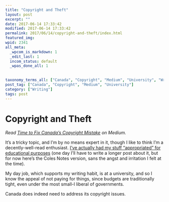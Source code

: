 ```yaml
---
title: "Copyright and Theft"
layout: post
excerpt: ""
date: 2017-06-14 17:33:42
modified: 2017-06-14 17:33:42
permalink: 2017/06/14/copyright-and-theft/index.html
featured_img: 
wpid: 2341
all_meta: 
  _wpcom_is_markdown: 1
  _edit_last: 1
  incom_status: default
  _wpas_done_all: 1
  
  
taxonomy_terms_all: ["Canada", "Copyright", "Medium", "University", "Writing"]
post_tag: ["Canada", "Copyright", "Medium", "University"]
category: ["Writing"]
tags: post
---
```


# Copyright and Theft

*Read [Time to Fix Canada’s Copyright Mistake](https://medium.com/@jkdegen/time-to-fix-canadas-copyright-mistake-ef20b1103814) on Medium.*

It’s a tricky topic, and I’m by no means expert in it, though I like to think I’m a decently-well-read enthusiast. [I’ve actually had my stuff “appropriated” for educational purposes](https://medium.com/@jkdegen/time-to-fix-canadas-copyright-mistake-ef20b1103814) (one day I’ll have to write a longer post about it, but for now here’s the Coles Notes version, sans the angst and irritation I felt at the time).

My day job, which supports my writing habit, is at a university, and so I know the appeal of not paying for things, since budgets are traditionally tight, even under the most small-l liberal of governments.

Canada does indeed need to address its copyright issues.